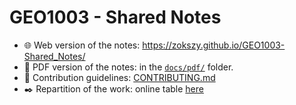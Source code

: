 # GEO1003 - Shared Notes

- 🌐 Web version of the notes: <https://zokszy.github.io/GEO1003-Shared_Notes/>
- 📄 PDF version of the notes: in the [`docs/pdf/`](docs/pdf) folder.
- 🤝 Contribution guidelines: [CONTRIBUTING.md](.github/CONTRIBUTING.md)
- ✒️ Repartition of the work: online table [here](https://tud365-my.sharepoint.com/:x:/r/personal/abry_tudelft_nl/Documents/GEO1003-Shared_Notes-Repartition.xlsx?d=w341fac81b9764163a339d730ea629f23&csf=1&web=1&e=q98ee1)
